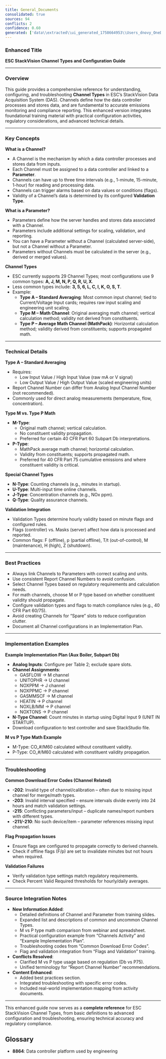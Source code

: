 ```yaml
---
title: General_Documents
consolidated: true
sources: 94
conflicts: 2
confidence: 0.60
generated: ['data\\extracted\\ui_generated_1758664953\\Users_dnovy_OneDrive-ESC_TrainingMaterials_1_ChannelTypes_2019ChannelsEngineeringTrainingpptx_5715abc1.md', 'data\\extracted\\ui_generated_1758664953\\Users_dnovy_OneDrive-ESC_TrainingMaterials_1_ChannelTypes_ChannelsActivitydocx_14549ebc.md', 'data\\extracted\\ui_generated_1758664953\\Users_dnovy_OneDrive-ESC_TrainingMaterials_1_ChannelTypes_ExampleImplementationPlandocx_9a101e28.md', 'data\\extracted\\ui_generated_1758664953\\Users_dnovy_OneDrive-ESC_TrainingMaterials_1_ChannelTypes_MvsPtypemathxlsx_c387ca14.md', 'data\\extracted\\ui_generated_1758664953\\Users_dnovy_OneDrive-ESC_TrainingMaterials_2_ValidationandFlags_2019FlagsandValidationEngineeringTrainingpptx_83d7391c.md', 'data\\extracted\\ui_generated_1758664953\\Users_dnovy_OneDrive-ESC_TrainingMaterials_2_ValidationandFlags_FlagsActivitydocx_496c1ee8.md', 'data\\extracted\\ui_generated_1758664953\\Users_dnovy_OneDrive-ESC_TrainingMaterials_2_ValidationandFlags_ValidationReferenceSheetdocx_d0c2a2dd.md', 'data\\extracted\\ui_generated_1758664953\\Users_dnovy_OneDrive-ESC_TrainingMaterials_2_ValidationandFlags_ValidationsActivitydocx_0f30bb8c.md', 'data\\extracted\\ui_generated_1758664953\\Users_dnovy_OneDrive-ESC_TrainingMaterials_3_Alarms_2019AlarmsEngineeringTrainingpptx_004bf898.md', 'data\\extracted\\ui_generated_1758664953\\Users_dnovy_OneDrive-ESC_TrainingMaterials_3_Alarms_AlarmsActivitydocx_a7165b8b.md', 'data\\extracted\\ui_generated_1758664953\\Users_dnovy_OneDrive-ESC_TrainingMaterials_4_Digitals_OffsetSpreadsheetxlsx_b4c6cdd6.md', 'data\\extracted\\ui_generated_1758664953\\Users_dnovy_OneDrive-ESC_TrainingMaterials_4_Digitals_PhysicalDigitalInputsandOutputspptx_898f565d.md', 'data\\extracted\\ui_generated_1758664953\\Users_dnovy_OneDrive-ESC_TrainingMaterials_4_Digitals_PhysicalPseudoDigitalIOandDigitalEventTrainingActivitydocx_3a3050ab.md', 'data\\extracted\\ui_generated_1758664953\\Users_dnovy_OneDrive-ESC_TrainingMaterials_4_Digitals_Physical_Psuedo_Training_2019pptx_71151211.md', 'data\\extracted\\ui_generated_1758664953\\Users_dnovy_OneDrive-ESC_TrainingMaterials_4_Digitals_PseudoDigitalInputsandOutputspptx_8f89e4f3.md', 'data\\extracted\\ui_generated_1758664953\\Users_dnovy_OneDrive-ESC_TrainingMaterials_8_XScript_HowtoSetupBlatandSendAnEmailUsingXScriptpdf_c3bd9fc3.md', 'data\\extracted\\ui_generated_1758664953\\Users_dnovy_OneDrive-ESC_TrainingMaterials_8_XScript_XScript-Spring2019UserGrouppptx_e804f79b.md', 'data\\extracted\\ui_generated_1758664953\\Users_dnovy_OneDrive-ESC_TrainingMaterials_8_XScript_XscriptExamples_Build720Haveragefromstartupevent_Find_Startup_Starttxt_7cf2b1c4.md', 'data\\extracted\\ui_generated_1758664953\\Users_dnovy_OneDrive-ESC_TrainingMaterials_8_XScript_XscriptExamples_Building-Predictive15minute-PaciCor_PaciCorp15MinuteBuildingPredictivemsg_346ee5b1.md', 'data\\extracted\\ui_generated_1758664953\\Users_dnovy_OneDrive-ESC_TrainingMaterials_8_XScript_XscriptExamples_FindSUSDHours_Howtosetituptxt_fe5ae055.md', 'data\\extracted\\ui_generated_1758664953\\Users_dnovy_OneDrive-ESC_TrainingMaterials_A_JobAids_CalLabandCylinderMgt2021pdf_1af41fd0.md', 'data\\extracted\\ui_generated_1758664953\\Users_dnovy_OneDrive-ESC_TrainingMaterials_A_JobAids_LaunchingCals2021pdf_1d56984e.md', 'data\\extracted\\ui_generated_1758664953\\Users_dnovy_OneDrive-ESC_TrainingMaterials_A_JobAids_LinearityandRATA2021pdf_55ae0786.md', 'data\\extracted\\ui_generated_1758664953\\Users_dnovy_OneDrive-ESC_TrainingMaterials_A_JobAids_LinkedReports2021pdf_a4342888.md', 'data\\extracted\\ui_generated_1758664953\\Users_dnovy_OneDrive-ESC_TrainingMaterials_MiniTrainingEventsandIdeasxlsx_42b230aa.md', 'data\\extracted\\ui_generated_1758664953\\Users_dnovy_OneDrive-ESC_TrainingMaterials_Prism_Prism-v15-InstallGuide-25jan2022pdf_0c2eec61.md', 'data\\extracted\\ui_generated_1758664953\\Users_dnovy_OneDrive-ESC_TrainingMaterials_Prism_Prism-v15-ReleaseNotes-25jan2022pdf_1a5ed406.md', 'data\\extracted\\ui_generated_1758664953\\Users_dnovy_OneDrive-ESC_TrainingMaterials_Prism_Prism-v16-InstallGuide-16aug2022pdf_9774bded.md', 'data\\extracted\\ui_generated_1758664953\\Users_dnovy_OneDrive-ESC_TrainingMaterials_Prism_Prism-v16-ReleaseNotes-16aug2022pdf_6a29b6c1.md', 'data\\extracted\\ui_generated_1758664953\\Users_dnovy_OneDrive-ESC_TrainingMaterials_Prism_PrismClient-v15-UserGuide-25jan2022pdf_e32aa756.md', 'data\\extracted\\ui_generated_1758664953\\Users_dnovy_OneDrive-ESC_TrainingMaterials_Prism_PrismClient-v16-UserGuide-16aug2022pdf_21a3f8db.md', 'data\\extracted\\ui_generated_1758664953\\Users_dnovy_OneDrive-ESC_TrainingMaterials_ReferenceDocuments-Prism_8832_3-02_UserGuideID21pdf_bceda04d.md', 'data\\extracted\\ui_generated_1758664953\\Users_dnovy_OneDrive-ESC_TrainingMaterials_ReferenceDocuments-Prism_8864-v5-04r15-User-Guide-092818pdf_07c14c25.md', 'data\\extracted\\ui_generated_1758664953\\Users_dnovy_OneDrive-ESC_TrainingMaterials_ReferenceDocuments-Prism_CertificationandRecertificationpptx_91815d50.md', 'data\\extracted\\ui_generated_1758664953\\Users_dnovy_OneDrive-ESC_TrainingMaterials_ReferenceDocuments-Prism_CommonDownloadErrorCodespdf_3c97740f.md', 'data\\extracted\\ui_generated_1758664953\\Users_dnovy_OneDrive-ESC_TrainingMaterials_ReferenceDocuments-Prism_EquationsListdocx_8bf626de.md', 'data\\extracted\\ui_generated_1758664953\\Users_dnovy_OneDrive-ESC_TrainingMaterials_ReferenceDocuments-Prism_FlagPropagationdocx_363edaf9.md', 'data\\extracted\\ui_generated_1758664953\\Users_dnovy_OneDrive-ESC_TrainingMaterials_ReferenceDocuments-Prism_GeneralOverviewpptx_7eaa8350.md', 'data\\extracted\\ui_generated_1758664953\\Users_dnovy_OneDrive-ESC_TrainingMaterials_ReferenceDocuments-Prism_LoggerErrorCodesID27pdf_275f12b3.md', 'data\\extracted\\ui_generated_1758664953\\Users_dnovy_OneDrive-ESC_TrainingMaterials_ReferenceDocuments-Prism_Multihouravgs-HRROLAVGID244xls_25e75499.md', 'data\\extracted\\ui_generated_1758664953\\Users_dnovy_OneDrive-ESC_TrainingMaterials_ReferenceDocuments-Prism_OffsetSpreadsheetxlsx_9c67ecd8.md', 'data\\extracted\\ui_generated_1758664953\\Users_dnovy_OneDrive-ESC_TrainingMaterials_ReferenceDocuments-Prism_VocabularyAcronyms_Acronymspdf_aa55047a.md', 'data\\extracted\\ui_generated_1758664953\\Users_dnovy_OneDrive-ESC_TrainingMaterials_ReferenceDocuments-Prism_VocabularyAcronyms_Part60Termspdf_35d12252.md', 'data\\extracted\\ui_generated_1758664953\\Users_dnovy_OneDrive-ESC_TrainingMaterials_ReferenceDocuments-Prism_VocabularyAcronyms_Vocabularyxlsx_aa22f648.md', 'data\\extracted\\ui_generated_1758664953\\Users_dnovy_OneDrive-ESC_TrainingMaterials_ReferenceDocuments_8832_3-02_UserGuideID21pdf_074e554f.md', 'data\\extracted\\ui_generated_1758664953\\Users_dnovy_OneDrive-ESC_TrainingMaterials_ReferenceDocuments_8864-v5-04r15-User-Guide-092818pdf_8a46b6f0.md', 'data\\extracted\\ui_generated_1758664953\\Users_dnovy_OneDrive-ESC_TrainingMaterials_ReferenceDocuments_BeyondNewUserpdf_1b1721a3.md', 'data\\extracted\\ui_generated_1758664953\\Users_dnovy_OneDrive-ESC_TrainingMaterials_ReferenceDocuments_CalLabCalGasMgtpdf_d64f6622.md', 'data\\extracted\\ui_generated_1758664953\\Users_dnovy_OneDrive-ESC_TrainingMaterials_ReferenceDocuments_CertificationandRecertificationpptx_11775ea6.md', 'data\\extracted\\ui_generated_1758664953\\Users_dnovy_OneDrive-ESC_TrainingMaterials_ReferenceDocuments_CommonDownloadErrorCodespdf_0d419ab8.md', 'data\\extracted\\ui_generated_1758664953\\Users_dnovy_OneDrive-ESC_TrainingMaterials_ReferenceDocuments_EquationsListdocx_bedc1f78.md', 'data\\extracted\\ui_generated_1758664953\\Users_dnovy_OneDrive-ESC_TrainingMaterials_ReferenceDocuments_FlagPropagationdocx_a42e85a3.md', 'data\\extracted\\ui_generated_1758664953\\Users_dnovy_OneDrive-ESC_TrainingMaterials_ReferenceDocuments_GeneralOverviewpptx_950e4325.md', 'data\\extracted\\ui_generated_1758664953\\Users_dnovy_OneDrive-ESC_TrainingMaterials_ReferenceDocuments_LoggerErrorCodesID27pdf_528f1eda.md', 'data\\extracted\\ui_generated_1758664953\\Users_dnovy_OneDrive-ESC_TrainingMaterials_ReferenceDocuments_Multihouravgs-HRROLAVGID244xls_d163896f.md', 'data\\extracted\\ui_generated_1758664953\\Users_dnovy_OneDrive-ESC_TrainingMaterials_ReferenceDocuments_NewUserQuickStartGuidepdf_422dd35b.md', 'data\\extracted\\ui_generated_1758664953\\Users_dnovy_OneDrive-ESC_TrainingMaterials_ReferenceDocuments_OffsetSpreadsheetxlsx_b505ff36.md', 'data\\extracted\\ui_generated_1758664953\\Users_dnovy_OneDrive-ESC_TrainingMaterials_ReferenceDocuments_StackStudio101pdf_742282f1.md', 'data\\extracted\\ui_generated_1758664953\\Users_dnovy_OneDrive-ESC_TrainingMaterials_ReferenceDocuments_StackStudio101SPUG12pptx_54e8f029.md', 'data\\extracted\\ui_generated_1758664953\\Users_dnovy_OneDrive-ESC_TrainingMaterials_ReferenceDocuments_StackVision101pdf_7b9505d2.md', 'data\\extracted\\ui_generated_1758664953\\Users_dnovy_OneDrive-ESC_TrainingMaterials_ReferenceDocuments_VocabularyAcronyms_Acronymspdf_6af212fc.md', 'data\\extracted\\ui_generated_1758664953\\Users_dnovy_OneDrive-ESC_TrainingMaterials_ReferenceDocuments_VocabularyAcronyms_Part60Termspdf_719b9253.md', 'data\\extracted\\ui_generated_1758664953\\Users_dnovy_OneDrive-ESC_TrainingMaterials_ReferenceDocuments_VocabularyAcronyms_Vocabularyxlsx_a0fff380.md', 'data\\extracted\\ui_generated_1758664953\\Users_dnovy_OneDrive-ESC_TrainingMaterials_ReferencePresentations_14HowisMy30-DayAverageCalculatedpptx_d6db1ead.md', 'data\\extracted\\ui_generated_1758664953\\Users_dnovy_OneDrive-ESC_TrainingMaterials_ReferencePresentations_3-Hour-Average_E-Bowers-Webinarpdf_4ae3d0f8.md', 'data\\extracted\\ui_generated_1758664953\\Users_dnovy_OneDrive-ESC_TrainingMaterials_ReferencePresentations_Adding-Parameters_E-Bowers-Webinarpdf_b941d5c0.md', 'data\\extracted\\ui_generated_1758664953\\Users_dnovy_OneDrive-ESC_TrainingMaterials_ReferencePresentations_BeyondNewUserpdf_be0ae222.md', 'data\\extracted\\ui_generated_1758664953\\Users_dnovy_OneDrive-ESC_TrainingMaterials_ReferencePresentations_CalLabCalGasMgtpdf_4e41352d.md', 'data\\extracted\\ui_generated_1758664953\\Users_dnovy_OneDrive-ESC_TrainingMaterials_ReferencePresentations_Consoles-TechnicalBreakoutpptx_bcd8503c.md', 'data\\extracted\\ui_generated_1758664953\\Users_dnovy_OneDrive-ESC_TrainingMaterials_ReferencePresentations_DoingMoreWithConsolespptx_ee8d54e8.md', 'data\\extracted\\ui_generated_1758664953\\Users_dnovy_OneDrive-ESC_TrainingMaterials_ReferencePresentations_Extended-Average-and-Total-Calculationspdf_9bb71b54.md', 'data\\extracted\\ui_generated_1758664953\\Users_dnovy_OneDrive-ESC_TrainingMaterials_ReferencePresentations_HelpMeHelpMe_JBowerpdf_3c1c3021.md', 'data\\extracted\\ui_generated_1758664953\\Users_dnovy_OneDrive-ESC_TrainingMaterials_ReferencePresentations_How-do-Alarms-Affect-Reports_C-Anderson-Webinarpdf_364d636b.md', 'data\\extracted\\ui_generated_1758664953\\Users_dnovy_OneDrive-ESC_TrainingMaterials_ReferencePresentations_IDidntKnowmyDASCouldDoThatpptx_686037f6.md', 'data\\extracted\\ui_generated_1758664953\\Users_dnovy_OneDrive-ESC_TrainingMaterials_ReferencePresentations_Implementing-New-8864-Features_M-Ramirezpdf_db3f744f.md', 'data\\extracted\\ui_generated_1758664953\\Users_dnovy_OneDrive-ESC_TrainingMaterials_ReferencePresentations_Linearitypptx_e948c0dc.md', 'data\\extracted\\ui_generated_1758664953\\Users_dnovy_OneDrive-ESC_TrainingMaterials_ReferencePresentations_M-type-vs-P-type-Channels_A-Dougherty-Webinarpdf_3daf272c.md', 'data\\extracted\\ui_generated_1758664953\\Users_dnovy_OneDrive-ESC_TrainingMaterials_ReferencePresentations_MATS101-TBSpptx_c890e26a.md', 'data\\extracted\\ui_generated_1758664953\\Users_dnovy_OneDrive-ESC_TrainingMaterials_ReferencePresentations_PredictingTheFuturepptx_9e806462.md', 'data\\extracted\\ui_generated_1758664953\\Users_dnovy_OneDrive-ESC_TrainingMaterials_ReferencePresentations_SorbentTrapsBreakoutPowerPointpptx_15da7bfa.md', 'data\\extracted\\ui_generated_1758664953\\Users_dnovy_OneDrive-ESC_TrainingMaterials_ReferencePresentations_StackStudio101pdf_2bf5c7cb.md', 'data\\extracted\\ui_generated_1758664953\\Users_dnovy_OneDrive-ESC_TrainingMaterials_ReferencePresentations_StackVision101pdf_ddcf1b9c.md', 'data\\extracted\\ui_generated_1758664953\\Users_dnovy_OneDrive-ESC_TrainingMaterials_ReferencePresentations_TBS-Charting_S-Reedpdf_c03ce636.md', 'data\\extracted\\ui_generated_1758664953\\Users_dnovy_OneDrive-ESC_TrainingMaterials_ReferencePresentations_TBS-Configuring-Extended-Averages-and-Totals-B-Perlovpdf_4c4667f0.md', 'data\\extracted\\ui_generated_1758664953\\Users_dnovy_OneDrive-ESC_TrainingMaterials_ReferencePresentations_TBS-Downtime_Got_You_Down_T-Jones-Webinarpdf_4660e484.md', 'data\\extracted\\ui_generated_1758664953\\Users_dnovy_OneDrive-ESC_TrainingMaterials_ReferencePresentations_TBS-Duke-Linked-Reports-2b-Report-Generator-Shaun-Ellispdf_3d87e505.md', 'data\\extracted\\ui_generated_1758664953\\Users_dnovy_OneDrive-ESC_TrainingMaterials_ReferencePresentations_TBS-StackStudio201-colorpdf_d4b53056.md', 'data\\extracted\\ui_generated_1758664953\\Users_dnovy_OneDrive-ESC_TrainingMaterials_ReferencePresentations_TBS-Using-Fuel-Samples_C-Andersonpdf_3cd007ad.md', 'data\\extracted\\ui_generated_1758664953\\Users_dnovy_OneDrive-ESC_TrainingMaterials_ReferencePresentations_TBS-WorkingMagicwithConditionMangerpptx_fd477ed3.md', 'data\\extracted\\ui_generated_1758664953\\Users_dnovy_OneDrive-ESC_TrainingMaterials_ReferencePresentations_WhatsMyAveragepptx_7c6932e6.md', 'data\\extracted\\ui_generated_1758664953\\Users_dnovy_OneDrive-ESC_TrainingMaterials_7_Processnow_ProcessNowActivitiesxlsx_c5e61c4b.md', 'data\\extracted\\ui_generated_1758664953\\Users_dnovy_OneDrive-ESC_TrainingMaterials_8_XScript_XScriptWhitePaper06-11-2019pdf_75134dd8.md', 'data\\extracted\\ui_generated_1758664953\\Users_dnovy_OneDrive-ESC_TrainingMaterials_9_Regulations_16-Appendicespdf_d27e144e.md', 'data\\extracted\\ui_generated_1758664953\\Users_dnovy_OneDrive-ESC_TrainingMaterials_ReferencePresentations_101Track_MAstudillopdf_2aee4a30.md']  # This would be a timestamp
---
```


### Enhanced Title
**ESC StackVision Channel Types and Configuration Guide**

---

### Overview
This guide provides a comprehensive reference for understanding, configuring, and troubleshooting **Channel Types** in ESC’s StackVision Data Acquisition System (DAS). Channels define how the data controller processes and stores data, and are fundamental to accurate emissions monitoring and compliance reporting. This enhanced version integrates foundational training material with practical configuration activities, regulatory considerations, and advanced technical details.

---

### Key Concepts

**What is a Channel?**
- A Channel is the mechanism by which a data controller processes and stores data from inputs.
- Each Channel must be assigned to a data controller and linked to a **Parameter**.
- Channels can have up to three time intervals (e.g., 1-minute, 15-minute, 1-hour) for reading and processing data.
- Channels can trigger alarms based on data values or conditions (flags).
- Validity of a Channel’s data is determined by its configured **Validation Type**.

**What is a Parameter?**
- Parameters define how the server handles and stores data associated with a Channel.
- Parameters include additional settings for scaling, validation, and reporting.
- You can have a Parameter without a Channel (calculated server-side), but not a Channel without a Parameter.
- Parameters without Channels must be calculated in the server (e.g., derived or merged values).

**Channel Types**
- ESC currently supports 29 Channel Types; most configurations use 9 common types: **A, J, M, N, P, Q, R, U, X**.
- Less common types include: **3, 5, 6, L, C, I, K, O, S, T**.
- Example:
  - **Type A – Standard Averaging**: Most common input channel; tied to Current/Voltage Input cards; requires raw input scaling and engineering unit scaling.
  - **Type M – Math Channel**: Original averaging math channel; vertical calculation method; validity not derived from constituents.
  - **Type P – Average Math Channel (MathPack)**: Horizontal calculation method; validity derived from constituents; supports propagated math.

---

### Technical Details

**Type A – Standard Averaging**
- Requires:
  - Low Input Value / High Input Value (raw mA or V signal)
  - Low Output Value / High Output Value (scaled engineering units)
- Report Channel Number can differ from Analog Input Channel Number (not recommended).
- Commonly used for direct analog measurements (temperature, flow, concentration).

**Type M vs. Type P Math**
- **M-Type**:
  - Original math channel; vertical calculation.
  - No constituent validity propagation.
  - Preferred for certain 40 CFR Part 60 Subpart Db interpretations.
- **P-Type**:
  - MathPack average math channel; horizontal calculation.
  - Validity from constituents; supports propagated math.
  - Preferred for 40 CFR Part 75 cumulative emissions and where constituent validity is critical.

**Special Channel Types**
- **N-Type**: Counting channels (e.g., minutes in startup).
- **U-Type**: Multi-input time online channels.
- **J-Type**: Concentration channels (e.g., NOx ppm).
- **Q-Type**: Quality assurance channels.

**Validation Integration**
- Validation Types determine hourly validity based on minute flags and configured rules.
- Flags (controller) vs. Masks (server) affect how data is processed and reported.
- Common flags: F (offline), p (partial offline), T/t (out-of-control), M (maintenance), H (high), Z (shutdown).

---

### Best Practices

- Always link Channels to Parameters with correct scaling and units.
- Use consistent Report Channel Numbers to avoid confusion.
- Select Channel Types based on regulatory requirements and calculation needs.
- For math channels, choose M or P type based on whether constituent validity should propagate.
- Configure validation types and flags to match compliance rules (e.g., 40 CFR Part 60/75).
- Avoid creating Channels for “Spare” slots to reduce configuration clutter.
- Document all Channel configurations in an Implementation Plan.

---

### Implementation Examples

**Example Implementation Plan (Aux Boiler, Subpart Db)**
- **Analog Inputs**: Configure per Table 2; exclude spare slots.
- **Channel Assignments**:
  - GASFLOW → M channel
  - UNITOPHR → U channel
  - NOXPPM → J channel
  - NOXPPMC → P channel
  - GASMMSCF → M channel
  - HEATIN → P channel
  - NOXLB/MM → P channel
  - NOXTONS → P channel
- **N-Type Channel**: Count minutes in startup using Digital Input 9 (UNIT IN STARTUP).
- Download configuration to test controller and save StackStudio file.

**M vs P Type Math Example**
- M-Type: CO_#/M60 calculated without constituent validity.
- P-Type: CO_#/M60 calculated with constituent validity propagation.

---

### Troubleshooting

**Common Download Error Codes (Channel Related)**
- **-202**: Invalid type of channel/calibration – often due to missing input channel for merge/math types.
- **-203**: Invalid interval specified – ensure intervals divide evenly into 24 hours and match validation settings.
- **-215**: Conflicting parameters/input – duplicate names/report numbers with different types.
- **-211/-210**: No such device/item – parameter references missing input channel.

**Flag Propagation Issues**
- Ensure flags are configured to propagate correctly to derived channels.
- Check if offline flags (F/p) are set to invalidate minutes but not hours when required.

**Validation Failures**
- Verify validation type settings match regulatory requirements.
- Check Percent Valid Required thresholds for hourly/daily averages.

---

### Source Integration Notes
- **New Information Added**:
  - Detailed definitions of Channel and Parameter from training slides.
  - Expanded list and descriptions of common and uncommon Channel Types.
  - M vs P type math comparison from webinar and spreadsheet.
  - Practical configuration example from “Channels Activity” and “Example Implementation Plan”.
  - Troubleshooting codes from “Common Download Error Codes”.
  - Flag and validation integration from “Flags and Validation” training.
- **Conflicts Resolved**:
  - Clarified M vs P type usage based on regulation (Db vs P75).
  - Unified terminology for “Report Channel Number” recommendations.
- **Content Enhanced**:
  - Added best practices section.
  - Integrated troubleshooting with specific error codes.
  - Included real-world implementation mapping from activity documents.

---

This enhanced guide now serves as a **complete reference** for ESC StackVision Channel Types, from basic definitions to advanced configuration and troubleshooting, ensuring technical accuracy and regulatory compliance.

## Glossary

- **8864**: Data controller platform used by engineering
